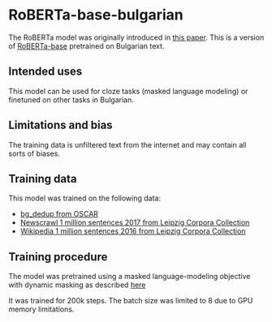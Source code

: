 # RoBERTa-base-bulgarian

The RoBERTa model was originally introduced in [this paper](https://arxiv.org/abs/1907.11692). This is a version of [RoBERTa-base](https://huggingface.co/roberta-base) pretrained on Bulgarian text.

## Intended uses

This model can be used for cloze tasks (masked language modeling) or finetuned on other tasks in Bulgarian.

## Limitations and bias

The training data is unfiltered text from the internet and may contain all sorts of biases.

## Training data

This model was trained on the following data:
- [bg_dedup from OSCAR](https://oscar-corpus.com/)
- [Newscrawl 1 million sentences 2017 from Leipzig Corpora Collection](https://wortschatz.uni-leipzig.de/en/download/bulgarian)
- [Wikipedia 1 million sentences 2016 from Leipzig Corpora Collection](https://wortschatz.uni-leipzig.de/en/download/bulgarian)

## Training procedure

The model was pretrained using a masked language-modeling objective with dynamic masking as described [here](https://huggingface.co/roberta-base#preprocessing)

It was trained for 200k steps. The batch size was limited to 8 due to GPU memory limitations.